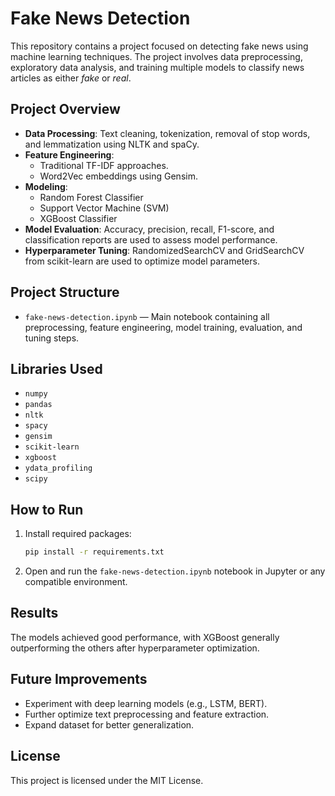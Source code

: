 # Fake News Detection

This repository contains a project focused on detecting fake news using machine learning techniques. The project involves data preprocessing, exploratory data analysis, and training multiple models to classify news articles as either *fake* or *real*.

## Project Overview

- **Data Processing**: Text cleaning, tokenization, removal of stop words, and lemmatization using NLTK and spaCy.
- **Feature Engineering**: 
  - Traditional TF-IDF approaches.
  - Word2Vec embeddings using Gensim.
- **Modeling**:
  - Random Forest Classifier
  - Support Vector Machine (SVM)
  - XGBoost Classifier
- **Model Evaluation**: Accuracy, precision, recall, F1-score, and classification reports are used to assess model performance.
- **Hyperparameter Tuning**: RandomizedSearchCV and GridSearchCV from scikit-learn are used to optimize model parameters.

## Project Structure

- `fake-news-detection.ipynb` — Main notebook containing all preprocessing, feature engineering, model training, evaluation, and tuning steps.

## Libraries Used

- `numpy`
- `pandas`
- `nltk`
- `spacy`
- `gensim`
- `scikit-learn`
- `xgboost`
- `ydata_profiling`
- `scipy`

## How to Run

1. Install required packages:
   ```bash
   pip install -r requirements.txt
   ```
2. Open and run the `fake-news-detection.ipynb` notebook in Jupyter or any compatible environment.

## Results

The models achieved good performance, with XGBoost generally outperforming the others after hyperparameter optimization.

## Future Improvements

- Experiment with deep learning models (e.g., LSTM, BERT).
- Further optimize text preprocessing and feature extraction.
- Expand dataset for better generalization.

## License

This project is licensed under the MIT License.
